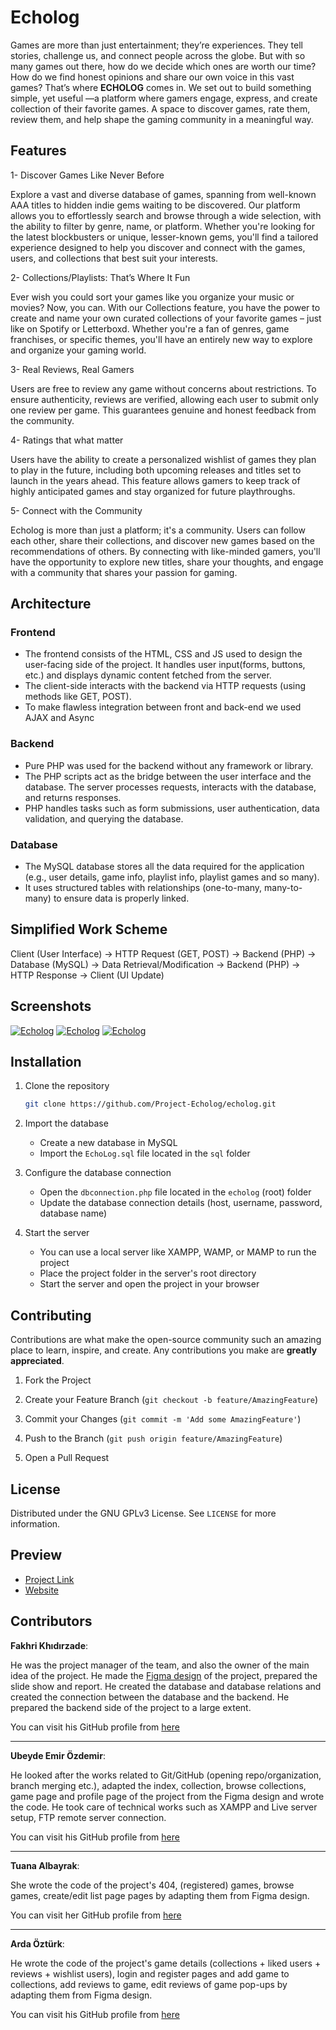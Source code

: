 # Echolog

Games are more than just entertainment; they’re experiences. They tell stories, challenge us, and connect people across the globe. But with so many games out there, how do we decide which ones are worth our time? How do we find honest opinions and share our own voice in this vast games?
That’s where **ECHOLOG** comes in. We set out to build something simple, yet useful —a platform where gamers engage, express, and create collection of their favorite games. A space to discover games, rate them, review them, and help shape the gaming community in a meaningful way.

## Features

1- Discover Games Like Never Before

Explore a vast and diverse database of games, spanning from well-known AAA titles to hidden indie gems waiting to be discovered. Our platform allows you to effortlessly search and browse through a wide selection, with the ability to filter by genre, name, or platform. Whether you're looking for the latest blockbusters or unique, lesser-known gems, you'll find a tailored experience designed to help you discover and connect with the games, users, and collections that best suit your interests.

2- Collections/Playlists: That’s Where It Fun

Ever wish you could sort your games like you organize your music or movies? Now, you can. With our Collections feature, you have the power to create and name your own curated collections of your favorite games – just like on Spotify or Letterboxd. Whether you're a fan of genres, game franchises, or specific themes, you'll have an entirely new way to explore and organize your gaming world.

3- Real Reviews, Real Gamers

Users are free to review any game without concerns about restrictions. To ensure authenticity, reviews are verified, allowing each user to submit only one review per game. This guarantees genuine and honest feedback from the community.

4- Ratings that what matter

Users have the ability to create a personalized wishlist of games they plan to play in the future, including both upcoming releases and titles set to launch in the years ahead. This feature allows gamers to keep track of highly anticipated games and stay organized for future playthroughs.

5- Connect with the Community

Echolog is more than just a platform; it's a community. Users can follow each other, share their collections, and discover new games based on the recommendations of others. By connecting with like-minded gamers, you'll have the opportunity to explore new titles, share your thoughts, and engage with a community that shares your passion for gaming.

## Architecture

### Frontend

- The frontend consists of the HTML, CSS and JS used to design the user-facing side of the project. It handles user input(forms, buttons, etc.) and displays dynamic content fetched from the server.
- The client-side interacts with the backend via HTTP requests (using methods like GET, POST).
- To make flawless integration between front and back-end we used AJAX and Async

### Backend

- Pure PHP was used for the backend without any framework or library.
- The PHP scripts act as the bridge between the user interface and the database. The server processes requests, interacts with the database, and returns responses.
- PHP handles tasks such as form submissions, user authentication, data validation, and querying the database.

### Database

- The MySQL database stores all the data required for the application (e.g., user details, game info, playlist info, playlist games and so many).
- It uses structured tables with relationships (one-to-many, many-to-many) to ensure data is properly linked.

## Simplified Work Scheme

Client (User Interface) → HTTP Request (GET, POST) → Backend (PHP) → Database (MySQL) → Data Retrieval/Modification → Backend (PHP) → HTTP Response → Client (UI Update)

## Screenshots

[![Echolog](./assets/presentation/screenshots-1.jpg)](./assets/presentation/screenshots-1.jpg)
[![Echolog](./assets/presentation/screenshots-2.jpg)](./assets/presentation/screenshots-2.jpg)
[![Echolog](./assets/presentation/screenshots-3.jpg)](./assets/presentation/screenshots-3.jpg)

## Installation

1. Clone the repository

   ```sh
   git clone https://github.com/Project-Echolog/echolog.git
   ```

2. Import the database

   - Create a new database in MySQL
   - Import the `EchoLog.sql` file located in the `sql` folder

3. Configure the database connection

   - Open the `dbconnection.php` file located in the `echolog` (root) folder
   - Update the database connection details (host, username, password, database name)

4. Start the server
   - You can use a local server like XAMPP, WAMP, or MAMP to run the project
   - Place the project folder in the server's root directory
   - Start the server and open the project in your browser

## Contributing

Contributions are what make the open-source community such an amazing place to learn, inspire, and create. Any contributions you make are **greatly appreciated**.

1. Fork the Project

2. Create your Feature Branch (`git checkout -b feature/AmazingFeature`)

3. Commit your Changes (`git commit -m 'Add some AmazingFeature'`)

4. Push to the Branch (`git push origin feature/AmazingFeature`)

5. Open a Pull Request

## License

Distributed under the GNU GPLv3 License. See `LICENSE` for more information.

## Preview

- [Project Link](https://github.com/Project-Echolog/echolog)
- [Website](http://echolog.wuaze.com/)

## Contributors

**Fakhri Khıdırzade**:

He was the project manager of the team, and also the owner of the main idea of ​​the project. He made the [Figma design](https://www.figma.com/design/hl5K6oBDZVY0kA62MOHXen/EchoLog?node-id=0-1&t=Rk7p773vL6ZLNBZ5-1) of the project, prepared the slide show and report. He created the database and database relations and created the connection between the database and the backend. He prepared the backend side of the project to a large extent.

You can visit his GitHub profile from [here](https://github.com/fxidirzade)

---

**Ubeyde Emir Özdemir**:

He looked after the works related to Git/GitHub (opening repo/organization, branch merging etc.), adapted the index, collection, browse collections, game page and profile page of the project from the Figma design and wrote the code. He took care of technical works such as XAMPP and Live server setup, FTP remote server connection.

You can visit his GitHub profile from [here](https://github.com/ubeydeozdmr)

---

**Tuana Albayrak**:

She wrote the code of the project's 404, (registered) games, browse games, create/edit list page pages by adapting them from Figma design.

You can visit her GitHub profile from [here](https://github.com/for-tuana)

---

**Arda Öztürk**:

He wrote the code of the project's game details (collections + liked users + reviews + wishlist users), login and register pages and add game to collections, add reviews to game, edit reviews of game pop-ups by adapting them from Figma design.

You can visit his GitHub profile from [here](https://github.com/arda03ozturk)
